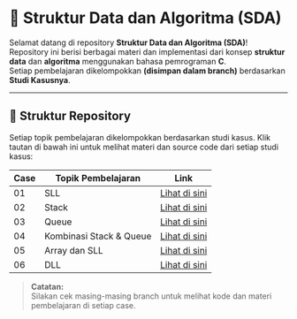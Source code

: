 # 📘 Struktur Data dan Algoritma (SDA)

Selamat datang di repository **Struktur Data dan Algoritma (SDA)**!   
Repository ini berisi berbagai materi dan implementasi dari konsep **struktur data** dan **algoritma** menggunakan bahasa pemrograman **C**.  
Setiap pembelajaran dikelompokkan **(disimpan dalam branch)** berdasarkan **Studi Kasusnya**.

---

## 📂 **Struktur Repository**
Setiap topik pembelajaran dikelompokkan berdasarkan studi kasus. Klik tautan di bawah ini untuk melihat materi dan source code dari setiap studi kasus:

| Case | Topik Pembelajaran | Link |
|--------|--------------------|------|
| 01 | SLL | [Lihat di sini](https://github.com/andythoriq/SDA/tree/studi-kasus-01) |
| 02 | Stack | [Lihat di sini](https://github.com/andythoriq/SDA/tree/studi-kasus-02) |
| 03 | Queue | [Lihat di sini](https://github.com/andythoriq/SDA/tree/studi-kasus-03) |
| 04 | Kombinasi Stack & Queue | [Lihat di sini](https://github.com/andythoriq/SDA/tree/studi-kasus-04) |
| 05 | Array dan SLL | [Lihat di sini](https://github.com/andythoriq/SDA/tree/studi-kasus-05) |
| 06 | DLL | [Lihat di sini](https://github.com/andythoriq/SDA/tree/studi-kasus-06) |

> **Catatan:**  
> Silakan cek masing-masing branch untuk melihat kode dan materi pembelajaran di setiap case.
